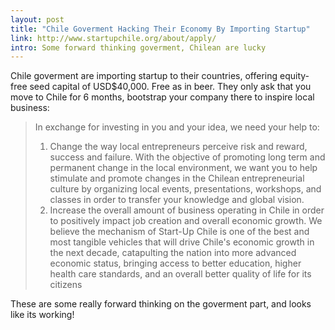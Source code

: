 ```yaml
---
layout: post
title: "Chile Goverment Hacking Their Economy By Importing Startup"
link: http://www.startupchile.org/about/apply/
intro: Some forward thinking goverment, Chilean are lucky
---
```

Chile goverment are importing startup to their countries, offering equity-free seed capital of USD$40,000. Free as in beer. They only ask that you move to Chile for 6 months, bootstrap your company there to inspire local business:

> In exchange for investing in you and your idea, we need your help to:
>
> 1. Change the way local entrepreneurs perceive risk and reward, success and failure. With the objective of promoting long term and permanent change in the local environment, we want you to help stimulate and promote changes in the Chilean entrepreneurial culture by organizing local events, presentations, workshops, and classes in order to transfer your knowledge and global vision.
> 2. Increase the overall amount of business operating in Chile in order to positively impact job creation and overall economic growth. We believe the mechanism of Start-Up Chile is one of the best and most tangible vehicles that will drive Chile's economic growth in the next decade, catapulting the nation into more advanced economic status, bringing access to better education, higher health care standards, and an overall better quality of life for its citizens

These are some really forward thinking on the goverment part, and looks like its working!
